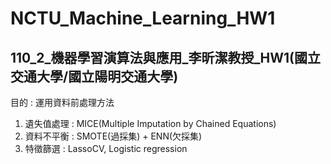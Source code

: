 # NCTU_Machine_Learning_HW1
## 110_2_機器學習演算法與應用_李昕潔教授_HW1(國立交通大學/國立陽明交通大學)
目的 : 運用資料前處理方法  
1. 遺失值處理 : MICE(Multiple Imputation by Chained Equations)  
2. 資料不平衡 : SMOTE(過採集) + ENN(欠採集)  
3. 特徵篩選 : LassoCV, Logistic regression
